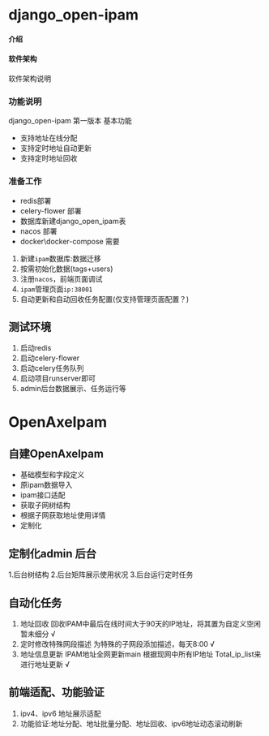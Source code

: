 # django_open-ipam

#### 介绍
#### 软件架构
软件架构说明
### 功能说明
django_open-ipam 第一版本
基本功能
- 支持地址在线分配
- 支持定时地址自动更新
- 支持定时地址回收

### 准备工作
- redis部署 
- celery-flower 部署
- 数据库新建django_open_ipam表
- nacos 部署
- docker\docker-compose 需要


1. 新建`ipam`数据库:数据迁移
2. 按需初始化数据(tags+users)
3. 注册`nacos`，前端页面调试
4. `ipam`管理页面`ip:38001`
5. 自动更新和自动回收任务配置(仅支持管理页面配置？)


## 测试环境
1. 启动redis
2. 启动celery-flower
3. 启动celery任务队列
4. 启动项目runserver即可
5. admin后台数据展示、任务运行等


# OpenAxeIpam
## 自建OpenAxeIpam
- 基础模型和字段定义
- 原ipam数据导入
- ipam接口适配
 - 获取子网树结构
 - 根据子网获取地址使用详情
- 定制化
## 定制化admin 后台
 1.后台树结构
 2.后台矩阵展示使用状况
 3.后台运行定时任务
## 自动化任务
 1. 地址回收 回收IPAM中最后在线时间大于90天的IP地址，将其置为自定义空闲 暂未细分 √
 2. 定时修改特殊网段描述 为特殊的子网段添加描述，每天8:00 √
 3. 地址信息更新  IPAM地址全网更新main  根据现网中所有IP地址 Total_ip_list来进行地址更新 √
 
 ## 前端适配、功能验证
 1. ipv4、ipv6 地址展示适配
 2. 功能验证:地址分配、地址批量分配、地址回收、ipv6地址动态滚动刷新
